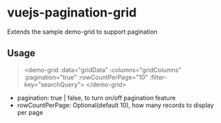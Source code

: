 # vuejs-pagination-grid

Extends the sample demo-grid to support pagination

## Usage

> &lt;demo-grid
>     :data="gridData"
>     :columns="gridColumns"
>     :pagination="true"
>     :rowCountPerPage="10"
>     :filter-key="searchQuery">
> &lt;/demo-grid&gt;

- pagination: true | false, to turn on/off pagination feature
- rowCountPerPage: Optional(default 10), how many records to display per page
